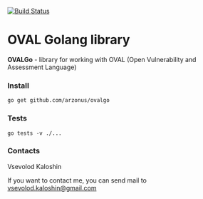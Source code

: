 [![Build Status](https://travis-ci.org/arzonus/ovalgo.svg?branch=master)](https://travis-ci.org/arzonus/ovalgo)
# OVAL Golang library
**OVALGo** - library for working with OVAL (Open Vulnerability and Assessment Language)

### Install
```go get github.com/arzonus/ovalgo```

### Tests
```go tests -v ./...```

### Contacts
Vsevolod Kaloshin

If you want to contact me, you can send mail to vsevolod.kaloshin@gmail.com



